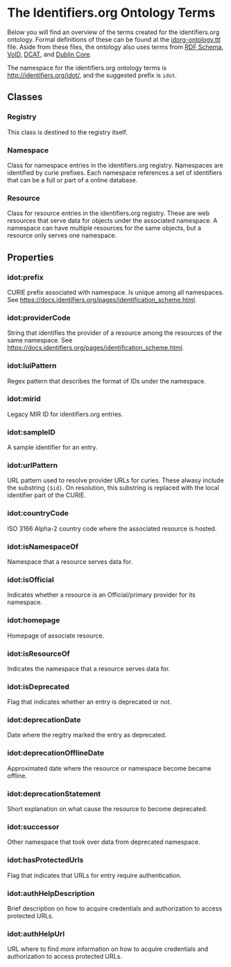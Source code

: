 # The Identifiers.org Ontology Terms

Below you will find an overview of the terms created for the identifiers.org ontology. Formal definitions of these can be found at the [idorg-ontology.ttl](./idorg-ontology.ttl) file.
Aside from these files, the ontology also uses terms from 
[RDF Schema](https://www.w3.org/TR/rdf-schema/), 
[VoID](https://www.w3.org/TR/void/), 
[DCAT](https://www.w3.org/TR/vocab-dcat-3/), and 
[Dublin Core](https://www.dublincore.org/specifications/dublin-core/dcmi-terms/).

The namespace for the identifiers.org ontology terms is <http://identifiers.org/idot/>, and the suggested prefix is `idot`.


## Classes

### Registry
This class is destined to the registry itself.

### Namespace
Class for namespace entries in the identifiers.org registry. Namespaces are identified by curie prefixes.
Each namespace references a set of identifiers that can be a full or part of a online database.

### Resource
Class for resource entries in the identifiers.org registry.
These are web resources that serve data for objects under the associated namespace.
A namespace can have multiple resources for the same objects, but a resource only serves one namespace.


## Properties

### idot:prefix
CURIE prefix associated with namespace. Is unique among all namespaces.
See <https://docs.identifiers.org/pages/identification_scheme.html>.

### idot:providerCode
String that identifies the provider of a resource among the resources of the same namespace.
See <https://docs.identifiers.org/pages/identification_scheme.html>.

### idot:luiPattern
Regex pattern that describes the format of IDs under the namespace.

### idot:mirid
Legacy MIR ID for identifiers.org entries.

### idot:sampleID
A sample identifier for an entry.

### idot:urlPattern
URL pattern used to resolve provider URLs for curies. 
These alwasy include the substring `{$id}`.
On resolution, this substring is replaced with the local identifier part of the CURIE.

### idot:countryCode
ISO 3166 Alpha-2 country code where the associated resource is hosted.

### idot:isNamespaceOf
Namespace that a resource serves data for.

### idot:isOfficial
Indicates whether a resource is an Official/primary provider for its namespace.

### idot:homepage
Homepage of associate resource.

### idot:isResourceOf
Indicates the namespace that a resource serves data for.

### idot:isDeprecated
Flag that indicates whether an entry is deprecated or not.

### idot:deprecationDate
Date where the regitry marked the entry as deprecated.

### idot:deprecationOfflineDate
Approximated date where the resource or namespace become became offline.

### idot:deprecationStatement
Short explanation on what cause the resource to become deprecated.

### idot:successor
Other namespace that took over data from deprecated namespace.

### idot:hasProtectedUrls
Flag that indicates that URLs for entry require authentication.

### idot:authHelpDescription
Brief description on how to acquire credentials and authorization to access protected URLs.

### idot:authHelpUrl
URL where to find more information on how to acquire credentials and authorization to access protected URLs.